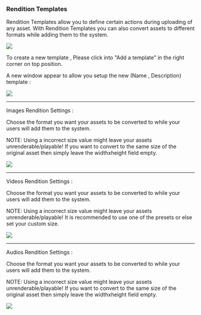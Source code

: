 ### Rendition Templates

Rendition Templates allow you to define certain actions during uploading of any asset. With Rendition Templates you can also convert assets to different formats while adding them to the system.

![](http://demo.padma.razuna.org/index.cfm?fa=c.serve_file&type=img&file_id=889CC41BCF73440C91D32ACFAC819A72&v=o)

To create a new template , Please click into "Add a template" in the right corner on top position.

A new window appear to allow you setup the new (Name , Description) template :

![](http://demo.padma.razuna.org/index.cfm?fa=c.serve_file&type=img&file_id=0309D1EE426D44B08AD44F684D2FEC3A&v=o)

___

 Images Rendition Settings :

Choose the format you want your assets to be converted to while your users will add them to the system.

NOTE: Using a incorrect size value might leave your assets unrenderable/playable! If you want to convert to the same size of the original asset then simply leave the widthxheight field empty.

![](http://demo.padma.razuna.org/index.cfm?fa=c.serve_file&type=img&file_id=DED66E25E23A418E96E335E264925972&v=o)
___

 Videos Rendition Settings :

Choose the format you want your assets to be converted to while your users will add them to the system.

NOTE: Using a incorrect size value might leave your assets unrenderable/playable! It is recommended to use one of the presets or else set your custom size.

![](http://demo.padma.razuna.org/index.cfm?fa=c.serve_file&type=img&file_id=443BFBCE7C1B451C9DD1083F7397EF92&v=o)

___

 Audios Rendition Settings :

Choose the format you want your assets to be converted to while your users will add them to the system.

NOTE: Using a incorrect size value might leave your assets unrenderable/playable! If you want to convert to the same size of the original asset then simply leave the widthxheight field empty.

![](http://demo.padma.razuna.org/index.cfm?fa=c.serve_file&type=img&file_id=DBC363347ABE44AC94CD39D1D7983D91&v=o)